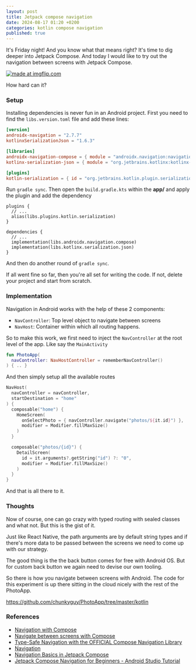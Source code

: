 ```yaml
---
layout: post
title: Jetpack compose navigation
date: 2024-08-17 01:20 +0200
categories: kotlin compose navigation
published: true
---
```


It's Friday night! And you know what that means right? It's time to dig deeper into Jetpack Compose. And today I would like to try out the navigation between screens with Jetpack Compose.

<a href="https://imgflip.com/i/90jgo1"><img src="https://i.imgflip.com/90jgo1.jpg" title="made at imgflip.com"/></a>

How hard can it?

### Setup
Installing dependencies is never fun in an Android project.
First you need to find the `libs.version.toml` file and add these lines:

```toml
[version]
androidx-navigation = "2.7.7"
kotlinxSerializationJson = "1.6.3"

[libraries]
androidx-navigation-compose = { module = "androidx.navigation:navigation-compose", version.ref = "androidx-navigation" }
kotlinx-serialization-json = { module = "org.jetbrains.kotlinx:kotlinx-serialization-json", version.ref = "kotlinxSerializationJson" }

[plugins]
kotlin-serialization = { id = "org.jetbrains.kotlin.plugin.serialization", version.ref = "kotlin" }
```

Run `gradle sync`. Then open the `build.gradle.kts` within the **app/** and apply the plugin and add the dependency

```
plugins {
  // ...
  alias(libs.plugins.kotlin.serialization)
}

dependencies {
  // ...
  implementation(libs.androidx.navigation.compose)
  implementation(libs.kotlinx.serialization.json)
}
```
And then do another round of `gradle sync`. 

If all went fine so far, then you're all set for writing the code. If not, delete your project and start from scratch.

### Implementation

Navigation in Android works with the help of these 2 components:
- `NavController`: Top level object to navigate between screens
- `NavHost`: Container within which all routing happens.

So to make this work, we first need to inject the `NavController` at the root level of the app. Like say the `MainActivity`

```kotlin
fun PhotoApp(
  navController: NavHostController = rememberNavController()
) { .. }
```

And then simply setup all the available routes

```kotlin
NavHost(
  navController = navController,
  startDestination = "home"
) {
  composable("home") {
    HomeScreen(
      onSelectPhoto = { navController.navigate("photos/${it.id}") },
      modifier = Modifier.fillMaxSize()
    )
  }

  composable("photos/{id}") {
    DetailScreen(
      id = it.arguments?.getString("id") ?: "0",
      modifier = Modifier.fillMaxSize()
    )
  }
}
```

And that is all there to it.

### Thoughts
Now of course, one can go crazy with typed routing with sealed classes and what not. But this is the gist of it.

Just like React Native, the path arguments are by default string types and if there's more data to be passed between the screens we need to come up with our strategy. 

The good thing is the the back button comes for free with Android OS. But for custom back button we again need to devise our own tooling.

So there is how you navigate between screens with Android. The code for this experiment is up there sitting in the cloud nicely with the rest of the PhotoApp. 

https://github.com/chunkyguy/PhotoApp/tree/master/kotlin

### References
- [Navigation with Compose](https://developer.android.com/develop/ui/compose/navigation)
- [Navigate between screens with Compose](https://developer.android.com/codelabs/basic-android-kotlin-compose-navigation)
- [Type-Safe Navigation with the OFFICIAL Compose Navigation Library](https://www.youtube.com/watch?v=AIC_OFQ1r3k&t=141s)
- [Navigation](https://developer.android.com/guide/navigation)
- [Navigation Basics in Jetpack Compose](https://www.youtube.com/watch?v=glyqjzkc4fk)
- [Jetpack Compose Navigation for Beginners - Android Studio Tutorial](https://www.youtube.com/watch?v=4gUeyNkGE3g)
